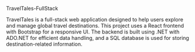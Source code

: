TravelTales-FullStack

TravelTales is a full-stack web application designed to help users explore and manage global travel destinations. This project uses a React frontend with Bootstrap for a responsive UI. The backend is built using .NET with ADO.NET for efficient data handling, and a SQL database is used for storing destination-related information.
